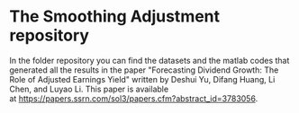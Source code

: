# The Smoothing Adjustment repository
In the folder repository you can find the datasets and the matlab codes that generated all the results in the paper "Forecasting Dividend Growth: The Role of Adjusted Earnings Yield" written by Deshui Yu, Difang Huang, Li Chen, and Luyao Li. This paper is available at https://papers.ssrn.com/sol3/papers.cfm?abstract_id=3783056.
